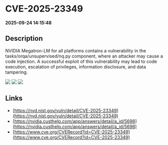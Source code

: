 # CVE-2025-23349

**2025-09-24 14:15:48**

## Description
NVIDIA Megatron-LM for all platforms contains a vulnerability in the tasks/orqa/unsupervised/nq.py component, where an attacker may cause a code injection. A successful exploit of this vulnerability may lead to code execution, escalation of privileges, information disclosure, and data tampering.

![](https://img.shields.io/static/v1?label=Score&message=7.8&color=red)
![](https://img.shields.io/static/v1?label=Severity&message=HIGH&color=red)
![](https://img.shields.io/static/v1?label=CWE&message=RCE&color=green)

## Links
- [https://nvd.nist.gov/vuln/detail/CVE-2025-23349](https://nvd.nist.gov/vuln/detail/CVE-2025-23349)
- [https://nvidia.custhelp.com/app/answers/detail/a_id/5698](https://nvidia.custhelp.com/app/answers/detail/a_id/5698)
- [https://www.cve.org/CVERecord?id=CVE-2025-23349](https://www.cve.org/CVERecord?id=CVE-2025-23349)
